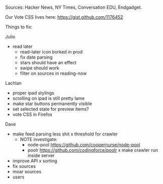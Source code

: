 Sources: Hacker News, NY Times, Conversation EDU, Endgadget.

Our Vote CSS lives here: https://gist.github.com/1176452


Things to fix:

Julio
 - read later
   - read-later icon borked in prod
   - fix date parsing
   - stars should have an effect
   - swipe should work
   - filter on sources in reading-now

Lachlan
 - proper ipad stylings
  - scrolling on ipad is still pretty lame
  - make star buttons permanently visible
 - set selected state for preview items?
 - vote CSS in Firefox

Dave
  - make feed parsing less shit
  x threshold for crawler
    - NOTE investigate:
      - node-pool https://github.com/coopernurse/node-pool
      - poolr https://github.com/codingforce/poolr
  x make crawler run inside server
  - improve API
    x sorting
  - fix sources
  - moar sources
  - users
